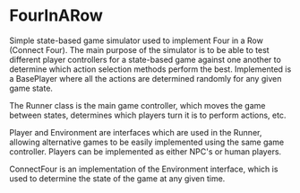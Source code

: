 # FourInARow

Simple state-based game simulator used to implement Four in a Row (Connect Four). The main purpose of the simulator is to be able to test different player controllers for a state-based game against one another to determine which action selection methods perform the best. Implemented is a BasePlayer where all the actions are determined randomly for any given game state. 

The Runner class is the main game controller, which moves the game between states, determines which players turn it is to perform actions, etc. 

Player and Environment are interfaces which are used in the Runner, allowing alternative games to be easily implemented using the same game controller. Players can be implemented as either NPC's or human players. 

ConnectFour is an implementation of the Environment interface, which is used to determine the state of the game at any given time. 
